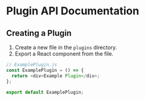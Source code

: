 # Plugin API Documentation

## Creating a Plugin

1. Create a new file in the `plugins` directory.
2. Export a React component from the file.

```javascript
// ExamplePlugin.js
const ExamplePlugin = () => {
  return <div>Example Plugin</div>;
};

export default ExamplePlugin;
```
